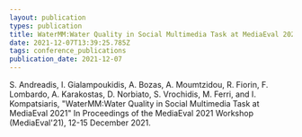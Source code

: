 ```yaml
---
layout: publication
types: publication
title: WaterMM:Water Quality in Social Multimedia Task at MediaEval 2021
date: 2021-12-07T13:39:25.785Z
tags: conference_publications
publication_date: 2021-12-07
---
```

<!--StartFragment-->

S. Andreadis, I. Gialampoukidis, A. Bozas, A. Moumtzidou, R. Fiorin, F. Lombardo, A. Karakostas, D. Norbiato, S. Vrochidis, M. Ferri, and I. Kompatsiaris, "WaterMM:Water Quality in Social Multimedia Task at MediaEval 2021" In Proceedings of the MediaEval 2021 Workshop (MediaEval'21), 12-15 December 2021.

<!--EndFragment-->